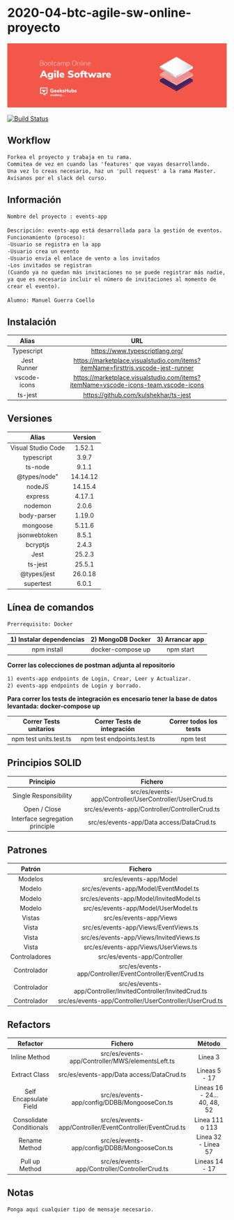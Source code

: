 # 2020-04-btc-agile-sw-online-proyecto

<p align="center">
    <img src="https://github.com/GeeksHubsAcademy/2020-geekshubs-media/blob/master/image/githubagilesoftware.jpg" >	
</p>

[![Build Status](https://travis-ci.com/thecoello/2020-04-btc-agile-sw-online-proyecto.svg?branch=develop)](https://travis-ci.com/thecoello/2020-04-btc-agile-sw-online-proyecto)

## Workflow
```
Forkea el proyecto y trabaja en tu rama.
Commitea de vez en cuando las 'features' que vayas desarrollando.
Una vez lo creas necesario, haz un 'pull request' a la rama Master.
Avísanos por el slack del curso.
```

## Información
```
Nombre del proyecto : events-app

Descripción: events-app está desarrollada para la gestión de eventos.
Funcionamiento (proceso): 
-Usuario se registra en la app
-Usuario crea un evento
-Usuario envía el enlace de vento a los invitados
-Los invitados se registran 
(Cuando ya no quedan más invitaciones no se puede registrar más nadie,
ya que es necesario incluir el número de invitaciones al momento de crear el evento).

Alumno: Manuel Guerra Coello
```

## Instalación
| Alias | URL |
| :-------: | :------: |
| Typescript|   https://www.typescriptlang.org/| 
| Jest Runner |  https://marketplace.visualstudio.com/items?itemName=firsttris.vscode-jest-runner |
| vscode-icons | https://marketplace.visualstudio.com/items?itemName=vscode-icons-team.vscode-icons | 
| ts-jest | https://github.com/kulshekhar/ts-jest  | 


## Versiones
| Alias | Version |
| :-------: | :------: |
| Visual Studio Code| 1.52.1 |
| typescript | 3.9.7 |
| ts-node | 9.1.1 |
| @types/node" | 14.14.12 |
| nodeJS | 14.15.4|
| express | 4.17.1| 
| nodemon | 2.0.6 |
| body-parser | 1.19.0 |
| mongoose | 5.11.6 |
| jsonwebtoken | 8.5.1 |
| bcryptjs | 2.4.3 |
| Jest | 25.2.3 |
| ts-jest | 25.5.1 |
| @types/jest | 26.0.18|
| supertest | 6.0.1 |

## Línea de comandos
```
Prerrequisito: Docker
```
| 1) Instalar dependencias | 2) MongoDB Docker | 3) Arrancar app |
| :-------: | :-------: | :-------: |
| npm install | docker-compose up | npm start |

**Correr las colecciones de postman adjunta al repositorio**

```
1) events-app endpoints de Login, Crear, Leer y Actualizar.
2) events-app endpoints de Login y borrado.
```

**Para correr los tests de integración es encesario tener la base de datos levantada: docker-compose up**

| Correr Tests unitarios | Correr Tests de integración | Correr todos los tests
| :-------: | :-------: | :-------: |
| npm test units.test.ts | npm test endpoints.test.ts | npm test |

## Principios SOLID
| Principio | Fichero  |
| :-------: | :------: | 
| Single Responsibility | src/es/events-app/Controller/UserController/UserCrud.ts |
| Open / Close | src/es/events-app/Controller/ControllerCrud.ts |
| Interface segregation principle | src/es/events-app/Data access/DataCrud.ts |

## Patrones
| Patrón | Fichero | 
| :-------: | :------: |
| Modelos | src/es/events-app/Model |
| Modelo | src/es/events-app/Model/EventModel.ts |
| Modelo | src/es/events-app/Model/InvitedModel.ts |
| Modelo | src/es/events-app/Model/UserModel.ts |
| Vistas | src/es/events-app/Views |
| Vista| src/es/events-app/Views/EventViews.ts |
| Vista| src/es/events-app/Views/InvitedViews.ts |
| Vista| src/es/events-app/Views/UserViews.ts |
| Controladores | src/es/events-app/Controller |
| Controlador| src/es/events-app/Controller/EventController/EventCrud.ts |
| Controlador| src/es/events-app/Controller/InvitedController/InvitedCrud.ts |
| Controlador| src/es/events-app/Controller/UserController/UserCrud.ts |


## Refactors
| Refactor | Fichero | Método
| :-------: | :------: |:------: |
| Inline Method | src/es/events-app/Controller/MWS/elementsLeft.ts  | Linea 3|
| Extract Class | src/es/events-app/Data access/DataCrud.ts  | Lineas 5 - 17 |
| Self Encapsulate Field | src/es/events-app/config/DDBB/MongooseCon.ts  | Lineas 16 - 24... 40, 48, 52 |
| Consolidate Conditionals | src/es/events-app/Controller/EventController/EventCrud.ts  | Linea 111 o 113 |
| Rename Method | src/es/events-app/config/DDBB/MongooseCon.ts  |  Linea 32 - Linea 57 |
| Pull up Method | src/es/events-app/Controller/ControllerCrud.ts  |  Lineas 14 - 17 |


## Notas
```
Ponga aquí cualquier tipo de mensaje necesario.
```
